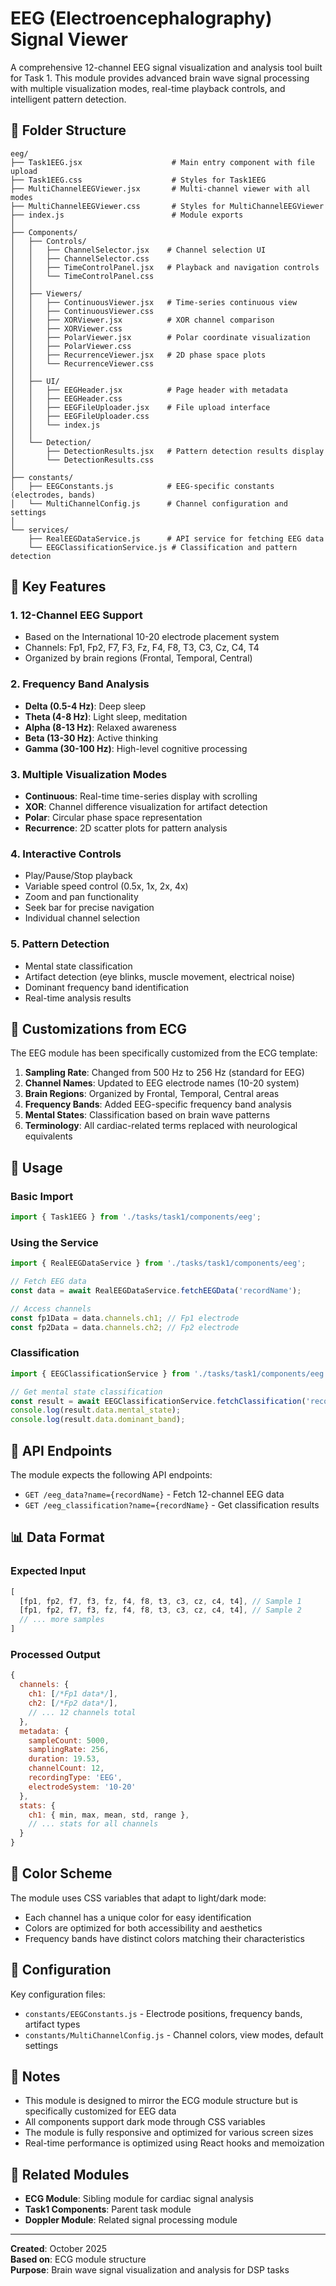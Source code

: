 # EEG (Electroencephalography) Signal Viewer

A comprehensive 12-channel EEG signal visualization and analysis tool built for Task 1. This module provides advanced brain wave signal processing with multiple visualization modes, real-time playback controls, and intelligent pattern detection.

## 📁 Folder Structure

```
eeg/
├── Task1EEG.jsx                    # Main entry component with file upload
├── Task1EEG.css                    # Styles for Task1EEG
├── MultiChannelEEGViewer.jsx       # Multi-channel viewer with all modes
├── MultiChannelEEGViewer.css       # Styles for MultiChannelEEGViewer
├── index.js                        # Module exports
│
├── Components/
│   ├── Controls/
│   │   ├── ChannelSelector.jsx    # Channel selection UI
│   │   ├── ChannelSelector.css
│   │   ├── TimeControlPanel.jsx   # Playback and navigation controls
│   │   └── TimeControlPanel.css
│   │
│   ├── Viewers/
│   │   ├── ContinuousViewer.jsx   # Time-series continuous view
│   │   ├── ContinuousViewer.css
│   │   ├── XORViewer.jsx          # XOR channel comparison
│   │   ├── XORViewer.css
│   │   ├── PolarViewer.jsx        # Polar coordinate visualization
│   │   ├── PolarViewer.css
│   │   ├── RecurrenceViewer.jsx   # 2D phase space plots
│   │   └── RecurrenceViewer.css
│   │
│   ├── UI/
│   │   ├── EEGHeader.jsx          # Page header with metadata
│   │   ├── EEGHeader.css
│   │   ├── EEGFileUploader.jsx    # File upload interface
│   │   ├── EEGFileUploader.css
│   │   └── index.js
│   │
│   └── Detection/
│       ├── DetectionResults.jsx   # Pattern detection results display
│       └── DetectionResults.css
│
├── constants/
│   ├── EEGConstants.js            # EEG-specific constants (electrodes, bands)
│   └── MultiChannelConfig.js      # Channel configuration and settings
│
└── services/
    ├── RealEEGDataService.js      # API service for fetching EEG data
    └── EEGClassificationService.js # Classification and pattern detection
```

## 🧠 Key Features

### 1. 12-Channel EEG Support
- Based on the International 10-20 electrode placement system
- Channels: Fp1, Fp2, F7, F3, Fz, F4, F8, T3, C3, Cz, C4, T4
- Organized by brain regions (Frontal, Temporal, Central)

### 2. Frequency Band Analysis
- **Delta (0.5-4 Hz)**: Deep sleep
- **Theta (4-8 Hz)**: Light sleep, meditation
- **Alpha (8-13 Hz)**: Relaxed awareness
- **Beta (13-30 Hz)**: Active thinking
- **Gamma (30-100 Hz)**: High-level cognitive processing

### 3. Multiple Visualization Modes
- **Continuous**: Real-time time-series display with scrolling
- **XOR**: Channel difference visualization for artifact detection
- **Polar**: Circular phase space representation
- **Recurrence**: 2D scatter plots for pattern analysis

### 4. Interactive Controls
- Play/Pause/Stop playback
- Variable speed control (0.5x, 1x, 2x, 4x)
- Zoom and pan functionality
- Seek bar for precise navigation
- Individual channel selection

### 5. Pattern Detection
- Mental state classification
- Artifact detection (eye blinks, muscle movement, electrical noise)
- Dominant frequency band identification
- Real-time analysis results

## 🎨 Customizations from ECG

The EEG module has been specifically customized from the ECG template:

1. **Sampling Rate**: Changed from 500 Hz to 256 Hz (standard for EEG)
2. **Channel Names**: Updated to EEG electrode names (10-20 system)
3. **Brain Regions**: Organized by Frontal, Temporal, Central areas
4. **Frequency Bands**: Added EEG-specific frequency band analysis
5. **Mental States**: Classification based on brain wave patterns
6. **Terminology**: All cardiac-related terms replaced with neurological equivalents

## 🚀 Usage

### Basic Import
```javascript
import { Task1EEG } from './tasks/task1/components/eeg';
```

### Using the Service
```javascript
import { RealEEGDataService } from './tasks/task1/components/eeg';

// Fetch EEG data
const data = await RealEEGDataService.fetchEEGData('recordName');

// Access channels
const fp1Data = data.channels.ch1; // Fp1 electrode
const fp2Data = data.channels.ch2; // Fp2 electrode
```

### Classification
```javascript
import { EEGClassificationService } from './tasks/task1/components/eeg';

// Get mental state classification
const result = await EEGClassificationService.fetchClassification('recordName');
console.log(result.data.mental_state);
console.log(result.data.dominant_band);
```

## 🎯 API Endpoints

The module expects the following API endpoints:

- `GET /eeg_data?name={recordName}` - Fetch 12-channel EEG data
- `GET /eeg_classification?name={recordName}` - Get classification results

## 📊 Data Format

### Expected Input
```javascript
[
  [fp1, fp2, f7, f3, fz, f4, f8, t3, c3, cz, c4, t4], // Sample 1
  [fp1, fp2, f7, f3, fz, f4, f8, t3, c3, cz, c4, t4], // Sample 2
  // ... more samples
]
```

### Processed Output
```javascript
{
  channels: {
    ch1: [/*Fp1 data*/],
    ch2: [/*Fp2 data*/],
    // ... 12 channels total
  },
  metadata: {
    sampleCount: 5000,
    samplingRate: 256,
    duration: 19.53,
    channelCount: 12,
    recordingType: 'EEG',
    electrodeSystem: '10-20'
  },
  stats: {
    ch1: { min, max, mean, std, range },
    // ... stats for all channels
  }
}
```

## 🎨 Color Scheme

The module uses CSS variables that adapt to light/dark mode:
- Each channel has a unique color for easy identification
- Colors are optimized for both accessibility and aesthetics
- Frequency bands have distinct colors matching their characteristics

## 🔧 Configuration

Key configuration files:
- `constants/EEGConstants.js` - Electrode positions, frequency bands, artifact types
- `constants/MultiChannelConfig.js` - Channel colors, view modes, default settings

## 📝 Notes

- This module is designed to mirror the ECG module structure but is specifically customized for EEG data
- All components support dark mode through CSS variables
- The module is fully responsive and optimized for various screen sizes
- Real-time performance is optimized using React hooks and memoization

## 🔗 Related Modules

- **ECG Module**: Sibling module for cardiac signal analysis
- **Task1 Components**: Parent task module
- **Doppler Module**: Related signal processing module

---

**Created**: October 2025  
**Based on**: ECG module structure  
**Purpose**: Brain wave signal visualization and analysis for DSP tasks
